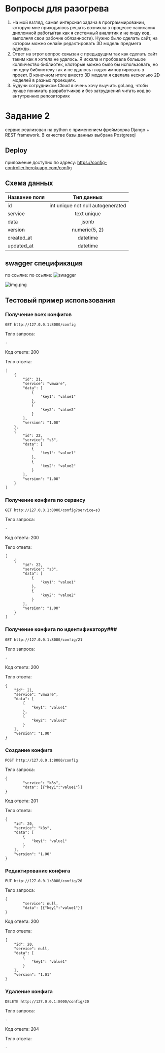 # Вопросы для разогрева #
1. На мой взгляд, самая интерсная задача в программировании, которую мне приходилось решать возникла в процессе написания дипломной работы(так как я системный аналитик и не пишу код, выполняя свои рабочие обязанности). Нужно было сделать сайт, на котором можно онлайн редактировать 3D модель предмета одежды. 
2. Ответ на этрот вопрос свяызан с предыдущим так как сделать сайт таким как я хотела не удалось. Я искала и пробовала большое колличество библиотек, клоторые можно было бы использовать, но ни одну библиотеку так и не удалось гладко импортировать в проект. В конечном итоге вместо 3D модели я сделала несколько 2D моделей в разных проекциях.
3. Будучи сотрудником Cloud я очень хочу выучить goLang, чтобы лучше понимать разработчиков и без затруднений читать код во внтутренних репозиториях


# Задание 2 #
сервис реализован на python с применением фреймворка Django + REST framework.
В качестве базы данных выбрана Postgresql

## Deploy ##
приложение доступно по адресу: https://config-controller.herokuapp.com/config


## Схема данных ##

| Название поля       | Тип данных               | 
| ------------- |:------------------:| 
| id     | int unique not null autogenerated    |
| service     | text unique | 
| data  | jsonb       |  
| version  | numeric(5, 2)         |
| created_at  | datetime         |
| updated_at  | datetime         |

## swagger спецификация ##
по ссылке: по ссылке: ![swagger](https://github.com/zverevaamaria/config-controller-app/blob/main/config-controller/config-controller.yaml)

![img.png](img.png)

## Тестовый пример использования ##
### Получение всех конфигов ###
````
GET http://127.0.0.1:8000/config
````
Тело запроса:
````
-
````
Код ответа: 200

Тело ответа:
````
[
    {
        "id": 21,
        "service": "vmware",
        "data": [
            {
                "key1": "value1"
            },
            {
                "key2": "value2"
            }
        ],
        "version": "1.00"
    },
    {
        "id": 22,
        "service": "s3",
        "data": [
            {
                "key1": "value1"
            },
            {
                "key2": "value2"
            }
        ],
        "version": "1.00"
    }
]
````
### Получение конфига по сервису ###
````
GET http://127.0.0.1:8000/config?service=s3
````
Тело запроса:
````
-
````
Код ответа: 200

Тело ответа:
````
[
    {
        "id": 22,
        "service": "s3",
        "data": [
            {
                "key1": "value1"
            },
            {
                "key2": "value2"
            }
        ],
        "version": "1.00"
    }
]
````
### Получение конфига по идентификатору###
````
GET http://127.0.0.1:8000/config/21
````
Тело запроса:
````
-
````
Код ответа: 200

Тело ответа:
````
{
    "id": 21,
    "service": "vmware",
    "data": [
        {
            "key1": "value1"
        },
        {
            "key2": "value2"
        }
    ],
    "version": "1.00"
}
````
### Создание конфига ###
````
POST http://127.0.0.1:8000/config
````
Тело запроса:
````
{
        "service": "k8s",
        "data": [{"key1":"value1"}]
}
````
Код ответа: 201

Тело ответа:
````
{
    "id": 20,
    "service": "k8s",
    "data": [
        {
            "key1": "value1"
        }
    ],
    "version": "1.00"
}
````

### Редактирование конфига ###
````
PUT http://127.0.0.1:8000/config/20
````
Тело запроса:
````
{
        "service": null,
        "data": [{"key1":"value1"}]
}
````
Код ответа: 200

Тело ответа:
````
{
    "id": 20,
    "service": null,
    "data": [
        {
            "key1": "value1"
        }
    ],
    "version": "1.01"
}
````

### Удаление конфига ###
````
DELETE http://127.0.0.1:8000/config/20
````
Тело запроса:
````
-
````
Код ответа: 204

Тело ответа:
````
-
````


